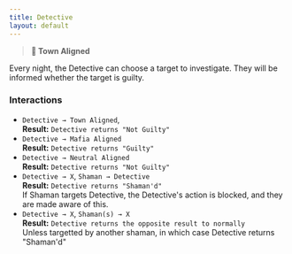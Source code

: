 ```yaml
---
title: Detective
layout: default
---
```


> **🏡 Town Aligned**

Every night, the Detective can choose a target to investigate. They will be informed whether the target is guilty.

### Interactions
- `Detective → Town Aligned`,  
 **Result:** `Detective returns "Not Guilty"`
- `Detective → Mafia Aligned`  
 **Result:** `Detective returns "Guilty"`
- `Detective → Neutral Aligned`  
 **Result:** `Detective returns "Not Guilty"`
- `Detective → X`, `Shaman → Detective`  
 **Result:** `Detective returns "Shaman'd"`  
 If Shaman targets Detective, the Detective's action is blocked, and they are made aware of this.  
- `Detective → X`, `Shaman(s) → X`  
**Result:** `Detective returns the opposite result to normally`  
Unless targetted by another shaman, in which case Detective returns "Shaman'd"